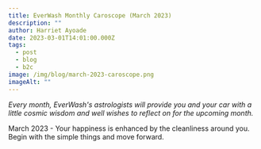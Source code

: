 ```yaml
---
title: EverWash Monthly Caroscope (March 2023)
description: ""
author: Harriet Ayoade
date: 2023-03-01T14:01:00.000Z
tags:
  - post
  - blog
  - b2c
image: /img/blog/march-2023-caroscope.png
imageAlt: ""
---
```

*Every month, EverWash's astrologists will provide you and your car with a little cosmic wisdom and well wishes to reflect on for the upcoming month.*

March 2023 - Your happiness is enhanced by the cleanliness around you. Begin with the simple things and move forward.